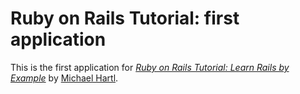 
# Ruby on Rails Tutorial: first application

This is the first application for
[*Ruby on Rails Tutorial:  Learn Rails by Example*](http://railstutorial.org/) 
by [Michael Hartl](http://michaelhartl.com/).

